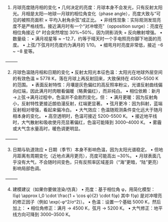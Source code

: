 1. 月球亮度随月相的变化
	•	几何决定的亮度：月球本身不会发光，只有反射太阳光。月相是太阳—地球—月球的相位角变化（phase angle），亮度大致与“可见的被照亮面积 × 平均入射角余弦”成正比。
	•	非线性现象：实际观测发现亮度不是严格线性。接近满月时有一个“对冲增亮”（opposition surge）：亮度在相位角接近 0° 时会突然增加 30%~50%，因为阴影消失 + 反向散射增强。
	•	数量级：
	•	满月视星等 ≈ −12.7，约等于晴天时一个手电照亮你脚下地面的亮度。
	•	上弦/下弦月时亮度约为满月的 1/10。
	•	细弯月时亮度非常低，接近 −6 ~ −8 星等。

⸻

2. 月球色温随月相和日期的变化
	•	反射太阳光本征色温：太阳光在地球外层空间的有效色温 ≈ 5778 K，落在月球上再反射回来，大致保持在 4500–5500 K 的范围。
	•	表面反射特性：月壤是灰色偏红的高反照率粉尘，光谱反射曲线偏向红端，因此满月时肉眼看偏暖（略黄偏红），而非纯白。
	•	相位依赖：新月→上弦→满月过程中，色温并不会剧烈变化，但：
	•	满月更暖：因为反射角小，反射特性更接近朗伯漫反射，红端更显著。
	•	弦月更冷：因为斜射，蓝端反射相对增强，看起来偏冷白。
	•	大气效应：色温随观测条件变化远大于随月相本身的变化。
	•	高空透明时，色温可接近 5200–5500 K。
	•	接近地平线时，大气散射和吸收使月亮显著偏红，色温可能降到 3000–4000 K。
	•	雾霾或大气含水量高时，暖色调更明显。

⸻

3. 日期与轨道效应
	•	日期（季节）本身不影响色温，因为太阳光谱稳定。
	•	但地月距离有周期变化（近地点满月更亮），亮度可能高出 ~30%。
	•	月球表面几乎没有大气，不会随时间变色，只有反照率区域差异（“海”更暗，“陆”更亮）影响局部色调。

⸻

4. 建模建议（如果你要做渲染/仿真）
	•	亮度：基于相位角 φ，用简化模型：
I(φ) \approx I_0 \cdot \frac{1 + \cos φ}{2} \cdot f(φ)
其中 f(φ) 是对冲增亮的修正因子（例如 \exp(-φ^2/σ^2)）。
	•	色温：设置一个基础 5000 K，然后加上：
	•	相位角修正：满月 → 4500 K，弦月 → 5200 K。
	•	大气修正：地平线方向可降到 3000–3500 K。

